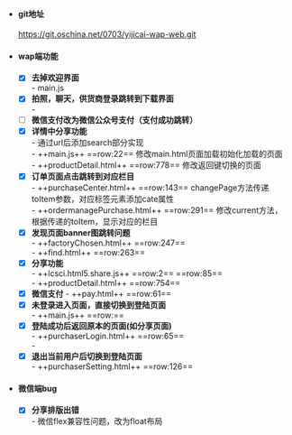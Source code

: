 - #### git地址
    https://git.oschina.net/0703/yijicai-wap-web.git
- #### wap端功能
    - [x]  **去掉欢迎界面**  
        \- main.js
    - [x]  **拍照，聊天，供货商登录跳转到下载界面**  
        \- 
    - [ ]  **微信支付改为微信公众号支付（支付成功跳转）**  
    - [x]  **详情中分享功能**  
        \- 通过url后添加search部分实现  
        \- ++main.js++  ==row:22== 修改main.html页面加载初始化加载的页面  
        \- ++productDetail.html++  ==row:778== 修改返回键切换的页面
    - [x] **订单页面点击跳转到对应栏目**  
        \- ++purchaseCenter.html++  ==row:143== changePage方法传递toItem参数，对应标签元素添加cate属性  
        \- ++ordermanagePurchase.html++  ==row:291== 修改current方法，根据传递的toItem，显示对应的栏目
    - [x] **发现页面banner图跳转问题**  
        \- ++factoryChosen.html++ ==row:247==  
        \- ++find.html++ ==row:263==
    - [x] **分享功能**  
        \- ++lcsci.html5.share.js++ ==row:2== ==row:85==   
        \- ++productDetail.html++ ==row:754==
    - [x] **微信支付**
        \- ++pay.html++ ==row:61==
    - [x] **未登录进入页面，直接切换到登陆页面**  
        \- ++main.js++  ==row:==
    - [x] **登陆成功后返回原本的页面(如分享页面)**  
        \- ++purchaserLogin.html++ ==row:65==  
        \- 
    - [x] **退出当前用户后切换到登陆页面**  
        \- ++purchaserSetting.html++  ==row:126==  
- #### 微信端bug
    - [x] **分享排版出错**  
        \- 微信flex兼容性问题，改为float布局